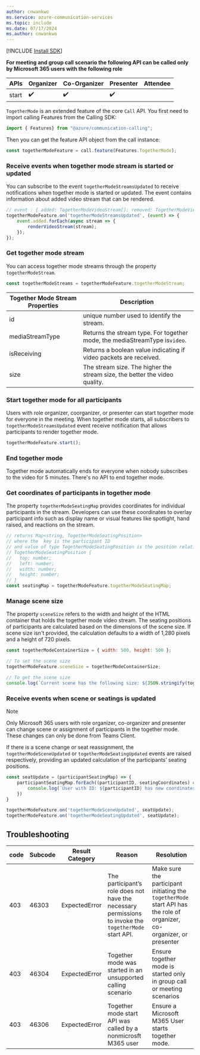 ```yaml
---
author: cnwankwo
ms.service: azure-communication-services
ms.topic: include
ms.date: 07/17/2024
ms.author: cnwankwo
---
```


[!INCLUDE [Install SDK](../install-sdk/install-sdk-web.md)]

**For meeting and group call scenario the following API can be called only by Microsoft 365 users with the following role**

|APIs| Organizer | Co-Organizer | Presenter | Attendee |
|----------------------------------------------|--------|--------|--------|--------|
| start | ✔️ | ✔️  | ✔️ | |

`TogetherMode` is an extended feature of the core `Call` API. You first need to import calling Features from the Calling SDK:

```js
import { Features} from "@azure/communication-calling";
```

Then you can get the feature API object from the call instance:

```js
const togetherModeFeature = call.feature(Features.TogetherMode);
```

### Receive events when together mode stream is started or updated
You can subscribe to the event `togetherModeStreamsUpdated` to receive notifications when together mode is started or updated. The event contains information about added video stream that can be rendered. 

```js
// event : { added: TogetherModeVideoStream[]; removed: TogetherModeVideoStream[] }
togetherModeFeature.on('togetherModeStreamsUpdated', (event) => {
    event.added.forEach(async stream => {
        renderVideoStream(stream);
    });
});
```

### Get together mode stream
You can access together mode streams through the property `togetherModeStream`.

```js
const togetherModeStreams = togetherModeFeature.togetherModeStream;
```

| Together Mode Stream Properties | Description|
|----------------------------------------------|--------|
|id		| unique number used to identify the stream. |
|mediaStreamType		| Returns the stream type. For together mode, the mediaStreamType is`video`. |
|isReceiving		| Returns a boolean value indicating if video packets are received.  |
|size		| 	The stream size. The higher the stream size, the better the video quality. |

### Start together mode for all participants
Users with role organizer, coorganizer, or presenter can start together mode for everyone in the meeting. When together mode starts, all subscribers to `togetherModeStreamsUpdated` event receive notification that allows participants to render together mode.

```js
togetherModeFeature.start();
```
### End together mode

Together mode automatically ends for everyone when nobody subscribes to the video for 5 minutes. There's no API to end together mode.
### Get coordinates of participants in together mode
The property `togetherModeSeatingMap` provides coordinates for individual participants in the stream. Developers can use these coordinates to overlay participant info such as display name or visual features like spotlight, hand raised, and reactions on the stream. 

```js
// returns Map<string, TogetherModeSeatingPosition>
// where the  key is the participant ID
// and value of type TogetherModeSeatingPosition is the position relative to the sceneSize
// TogetherModeSeatingPosition {
//   top: number;
//   left: number;
//   width: number;
//   height: number;
// }
const seatingMap = togetherModeFeature.togetherModeSeatingMap;
```

### Manage scene size
The property `sceneSize` refers to the width and height of the HTML container that holds the together mode video stream. The seating positions of participants are calculated based on the dimensions of the scene size. If scene size isn't provided, the calculation defaults to a width of 1,280 pixels and a height of 720 pixels.

```js
const togetherModeContainerSize = { width: 500, height: 500 };

// To set the scene size
togetherModeFeature.sceneSize = togetherModeContainerSize;

// To get the scene size
console.log(`Current scene has the following size: ${JSON.stringify(togetherModeFeature.sceneSize )}`)
```

### Receive events when scene or seatings is updated
> [!NOTE]
> Only Microsoft 365 users with role organizer, co-organizer and presenter can change scene or assignment of participants in the together mode. These changes can only be done from Teams Client. 

If there is a scene change or seat reassignment, the `togetherModeSceneUpdated` or `togetherModeSeatingUpdated` events are raised respectively, providing an updated calculation of the participants’ seating positions.

```js
const seatUpdate = (participantSeatingMap) => {
    participantSeatingMap.forEach((participantID, seatingCoordinates) => {
        console.log(`User with ID: ${participantID} has new coordinates ${JSON.stringify(seatingCoordinates)} `)
    })
}

togetherModeFeature.on('togetherModeSceneUpdated', seatUpdate);
togetherModeFeature.on('togetherModeSeatingUpdated', seatUpdate);
```

## Troubleshooting
|code| Subcode | Result Category | Reason | Resolution |
|----------------------------------------------|--------|--------|---------|----------|
|403		| 46303	| ExpectedError  | The participant’s role does not have the necessary permissions to invoke the `togetherMode` start API. | Make sure the participant initiating the `togetherMode` start API has the role of organizer, co-organizer, or presenter |
|403	| 46304 | ExpectedError  | Together mode was started in an unsupported calling scenario  | Ensure together mode is started only in group call or meeting scenarios |
|403 | 46306	| ExpectedError | Together mode start API was called by a nonmicrosft M365 user  | Ensure a Microsoft M365 User starts together mode.|
